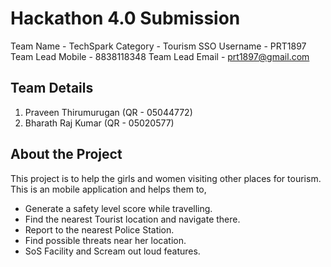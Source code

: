 # Hackathon 4.0 Submission
Team Name - TechSpark
Category - Tourism
SSO Username - PRT1897
Team Lead Mobile - 8838118348
Team Lead Email - prt1897@gmail.com

## Team Details
1. Praveen Thirumurugan (QR - 05044772)
2. Bharath Raj Kumar (QR - 05020577)

## About the Project
This project is to help the girls and women visiting other places for tourism. This is an mobile application and helps them to,
* Generate a safety level score while travelling.
* Find the nearest Tourist location and navigate there.
* Report to the nearest Police Station.
* Find possible threats near her location.
* SoS Facility and Scream out loud features.
